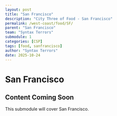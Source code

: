 ```yaml
---
layout: post
title: "San Francisco"
description: "City Three of Food - San Francisco"
permalink: /west-coast/food/SF/
parent: "San Francisco"
team: "Syntax Terrors"
submodule: 1
categories: [CSP]
tags: [food, sanfrancisco]
author: "Syntax Terrors"
date: 2025-10-24
---
```


# San Francisco 

## Content Coming Soon
This submodule will cover San Francisco. 